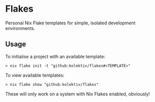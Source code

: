 # Flakes

Personal Nix Flake templates for simple, isolated development environments.

## Usage

To initialise a project with an available template:

```shell
> nix flake init -t "github:kolektiv/flakes#<TEMPLATE>"
```

To view available templates:

```shell
> nix flake show "github:kolektiv/flakes"
```

These will only work on a system with Nix Flakes enabled, obviously!
